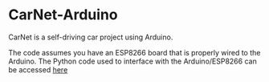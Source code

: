 # CarNet-Arduino
CarNet is a self-driving car project using Arduino.

The code assumes you have an ESP8266 board that is properly wired to the Arduino.
The Python code used to interface with the Arduino/ESP8266 can be accessed [here](https://github.com/jadenyjw/carnet-tensorflow)




